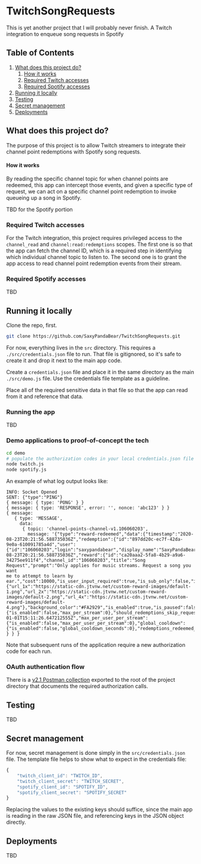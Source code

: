 # TwitchSongRequests
This is yet another project that I will probably never finish. A Twitch 
integration to enqueue song requests in Spotify

## Table of Contents
1. [What does this project do?](#what-does-this-project-do)
    1. [How it works](#how-it-works)
    1. [Required Twitch accesses](#required-twitch-accesses)
    1. [Required Spotify accesses](#required-spotify-accesses)
1. [Running it locally](#running-it-locally)
1. [Testing](#testing)
1. [Secret management](#secret-management)
1. [Deployments](#deployments)

## What does this project do?
The purpose of this project is to allow Twitch streamers to integrate their 
channel point redemptions with Spotify song requests.

#### How it works
By reading the specific channel topic for when channel points are redeemed, this
app can intercept those events, and given a specific type of request, we can 
act on a specific channel point redemption to invoke queueing up a song in Spotify.

TBD for the Spotify portion

### Required Twitch accesses
For the Twitch integration, this project requires privileged access to the
`channel_read` and `channel:read:redemptions` scopes. The first one is so that
the app can fetch the channel ID, which is a required step in identifying which
individual channel topic to listen to. The second one is to grant the app access
to read channel point redemption events from their stream.

### Required Spotify accesses

TBD

## Running it locally

Clone the repo, first.
```bash
git clone https://github.com/SaxyPandaBear/TwitchSongRequests.git
```

For now, everything lives in the `src` directory. This requires a
`./src/credentials.json` file to run. That file is gitignored, so it's 
safe to create it and drop it next to the main app code.

Create a `credentials.json` file and place it in the same directory as the main
`./src/demo.js` file. Use the credentials file template as a guideline.

Place all of the required sensitive data in that file so that the app can read 
from it and reference that data. 

### Running the app

TBD

### Demo applications to proof-of-concept the tech

```bash
cd demo
# populate the authorization codes in your local credentials.json file
node twitch.js
node spotify.js
```

An example of what log output looks like:
```
INFO: Socket Opened
SENT: {"type":"PING"}
{ message: { type: 'PONG' } }
{ message: { type: 'RESPONSE', error: '', nonce: 'abc123' } }
{ message: 
   { type: 'MESSAGE',
     data:
      { topic: 'channel-points-channel-v1.106060203',
        message: '{"type":"reward-redeemed","data":{"timestamp":"2020-08-23T20:21:56.588735036Z","redemption":{"id":"897dd20c-ec7f-42da-9e0a-610091785a4d","user":{"id":"106060203","login":"saxypandabear","display_name":"SaxyPandaBear"},"channel_id":"106060203","redeemed_at":"2020-08-23T20:21:56.588735036Z","reward":{"id":"ca20aaa2-5fa8-4b29-a9a6-34275ee911f4","channel_id":"106060203","title":"Song Request","prompt":"Only applies for music streams. Request a song you want 
me to attempt to learn by ear.","cost":10000,"is_user_input_required":true,"is_sub_only":false,"image":null,"default_image":{"url_1x":"https://static-cdn.jtvnw.net/custom-reward-images/default-1.png","url_2x":"https://static-cdn.jtvnw.net/custom-reward-images/default-2.png","url_4x":"https://static-cdn.jtvnw.net/custom-reward-images/default-4.png"},"background_color":"#FA2929","is_enabled":true,"is_paused":false,"is_in_stock":true,"max_per_stream":{"is_enabled":false,"max_per_stream":0},"should_redemptions_skip_request_queue":false,"template_id":null,"updated_for_indicator_at":"2020-01-01T15:11:26.647212555Z","max_per_user_per_stream":{"is_enabled":false,"max_per_user_per_stream":0},"global_cooldown":{"is_enabled":false,"global_cooldown_seconds":0},"redemptions_redeemed_current_stream":0,"cooldown_expires_at":null},"user_input":"hello","status":"UNFULFILLED"}}}' } } }
```

Note that subsequent runs of the application require a new authorization code 
for each run. 

### OAuth authentication flow
There is a [v2.1 Postman collection](./TwitchSongRequestsReference.postman_collection.json) exported to the root of the project directory
that documents the required authorization calls.

## Testing

TBD

## Secret management
For now, secret management is done simply in the `src/credentials.json` file. 
The template file helps to show what to expect in the credentials file:

```javascript
{
    "twitch_client_id": "TWITCH_ID",
    "twitch_client_secret": "TWITCH_SECRET",
    "spotify_client_id": "SPOTIFY_ID",
    "spotify_client_secret": "SPOTIFY_SECRET"
}
```

Replacing the values to the existing keys should suffice, since the main app is
reading in the raw JSON file, and referencing keys in the JSON object directly. 

## Deployments

TBD
